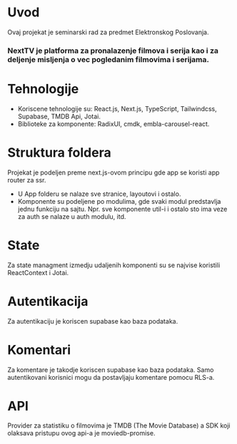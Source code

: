 # Uvod
Ovaj projekat je seminarski rad za predmet Elektronskog Poslovanja.

### NextTV je platforma za pronalazenje filmova i serija kao i za deljenje misljenja o vec pogledanim filmovima i serijama.

# Tehnologije
- Koriscene tehnologije su: React.js, Next.js, TypeScript, Tailwindcss, Supabase, TMDB Api, Jotai.
- Biblioteke za komponente: RadixUI, cmdk, embla-carousel-react.

# Struktura foldera
Projekat je podeljen preme next.js-ovom principu gde app se koristi app router za ssr.
- U App folderu se nalaze sve stranice, layoutovi i ostalo.
- Komponente su podeljene po modulima, gde svaki modul predstavlja jednu funkciju na sajtu. Npr. sve komponente util-i i ostalo sto ima veze za auth se nalaze u auth modulu, itd.

# State
Za state managment izmedju udaljenih komponenti su se najvise koristili ReactContext i Jotai.

# Autentikacija
Za autentikaciju je koriscen supabase kao baza podataka.

# Komentari
Za komentare je takodje koriscen supabase kao baza podataka. Samo autentikovani korisnici mogu da postavljaju komentare pomocu RLS-a.

# API
Provider za statistiku o filmovima je TMDB (The Movie Database) a SDK koji olaksava pristupu ovog api-a je moviedb-promise.
